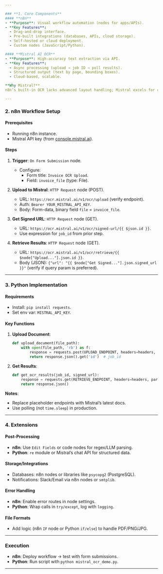 ```yaml
---

### **1. Core Components**  
#### **n8n**  
- **Purpose**: Visual workflow automation (nodes for apps/APIs).  
- **Key Features**:  
  - Drag-and-drop interface.  
  - Pre-built integrations (databases, APIs, cloud storage).  
  - Self-hosted or cloud deployment.  
  - Custom nodes (JavaScript/Python).  

#### **Mistral AI OCR**  
- **Purpose**: High-accuracy text extraction via API.  
- **Key Features**:  
  - Async processing (upload → job ID → poll results).  
  - Structured output (text by page, bounding boxes).  
  - Cloud-based, scalable.  

**Why Mistral?**  
n8n’s built-in OCR lacks advanced layout handling; Mistral excels for complex documents.  

---
```


### **2. n8n Workflow Setup**  
#### **Prerequisites**  
- Running n8n instance.  
- Mistral API key (from [console.mistral.ai](https://console.mistral.ai)).  

#### **Steps**  
1. **Trigger**: `On Form Submission` node.  
   - Configure:  
     - Form title: `Invoice OCR Upload`.  
     - Field: `invoice_file` (type: File).  

2. **Upload to Mistral**: `HTTP Request` node (POST).  
   - URL: `https://ocr.mistral.ai/v1/ocr/upload` (verify endpoint).  
   - Auth: `Bearer YOUR_MISTRAL_API_KEY`.  
   - Body: Form-data, binary field `file` = `invoice_file`.  

3. **Get Signed URL**: `HTTP Request` node (GET).  
   - URL: `https://ocr.mistral.ai/v1/ocr/signed-url/{{ $json.id }}`.  
   - Use expression for `job_id` from prior step.  

4. **Retrieve Results**: `HTTP Request` node (GET).  
   - URL: `https://ocr.mistral.ai/v1/ocr/retrieve/{{ $node["Upload..."].json.id }}`.  
   - Body (JSON): `{"url": "{{ $node["Get Signed..."].json.signed_url }}"` (verify if query param is preferred).  

---

### **3. Python Implementation**  
#### **Requirements**  
- Install: `pip install requests`.  
- Set env var: `MISTRAL_API_KEY`.  

#### **Key Functions**  
1. **Upload Document**:  
   ```python  
   def upload_document(file_path):  
       with open(file_path, 'rb') as f:  
           response = requests.post(UPLOAD_ENDPOINT, headers=headers, files={'file': f})  
           return response.json().get('id')  # job_id  
   ```  

2. **Get Results**:  
   ```python  
   def get_ocr_results(job_id, signed_url):  
       response = requests.get(RETRIEVE_ENDPOINT, headers=headers, params={'url': signed_url})  
       return response.json()  
   ```  

**Notes**:  
- Replace placeholder endpoints with Mistral’s latest docs.  
- Use polling (not `time.sleep`) in production.  

---

### **4. Extensions**  
#### **Post-Processing**  
- **n8n**: Use `Edit Fields` or code nodes for regex/LLM parsing.  
- **Python**: `re` module or Mistral’s chat API for structured data.  

#### **Storage/Integrations**  
- Databases: n8n nodes or libraries like `psycopg2` (PostgreSQL).  
- Notifications: Slack/Email via n8n nodes or `smtplib`.  

#### **Error Handling**  
- **n8n**: Enable error routes in node settings.  
- **Python**: Wrap calls in `try/except`, log with `logging`.  

#### **File Formats**  
- Add logic (n8n `IF` node or Python `if/else`) to handle PDF/PNG/JPG.  

--- 

### **Execution**  
- **n8n**: Deploy workflow → test with form submissions.  
- **Python**: Run script with `python mistral_ocr_demo.py`.  

--- 